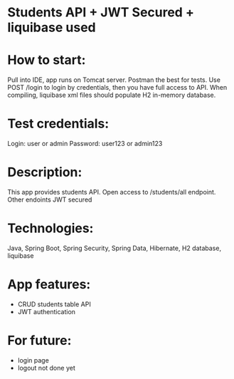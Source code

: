 # Students API + JWT Secured + liquibase used

# How to start: 

Pull into IDE, app runs on Tomcat server.
Postman the best for tests.
Use POST /login to login by credentials, then you have full access to API.
When compiling, liquibase xml files should populate H2 in-memory database.

# Test credentials: 
Login: user or admin
Password: user123 or admin123

# Description: 

This app provides students API. Open access to /students/all endpoint. Other endoints JWT secured

# Technologies: 

Java, Spring Boot, Spring Security, Spring Data, Hibernate, H2 database, liquibase

# App features:

- CRUD students table API
- JWT authentication

# For future:

- login page
- logout not done yet
